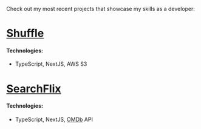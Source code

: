 Check out my most recent projects that showcase my skills as a developer:

# [Shuffle](https://shuffle-baila.pro/)
#### Technologies:
- TypeScript, NextJS, AWS S3

# [SearchFlix](https://search-flix-adrian-faustino.vercel.app/search)
#### Technologies:
- TypeScript, NextJS, [OMDb](https://www.omdbapi.com/) API

<!---
adrian-faustino/adrian-faustino is a ✨ special ✨ repository because its `README.md` (this file) appears on your GitHub profile.
You can click the Preview link to take a look at your changes.
--->
